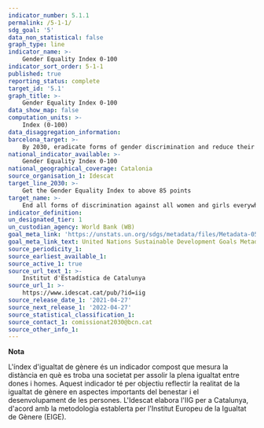 ```yaml
---
indicator_number: 5.1.1
permalink: /5-1-1/
sdg_goal: '5'
data_non_statistical: false
graph_type: line
indicator_name: >-
    Gender Equality Index 0-100
indicator_sort_order: 5-1-1
published: true
reporting_status: complete
target_id: '5.1'
graph_title: >-
    Gender Equality Index 0-100
data_show_map: false
computation_units: >-
    Index (0-100)
data_disaggregation_information:
barcelona_target: >-
    By 2030, eradicate forms of gender discrimination and reduce their impact on equality
national_indicator_available: >-
    Gender Equality Index 0-100
national_geographical_coverage: Catalonia
source_organisation_1: Idescat
target_line_2030: >-
    Get the Gender Equality Index to above 85 points
target_name: >-
    End all forms of discrimination against all women and girls everywhere in the world
indicator_definition:
un_designated_tier: 1
un_custodian_agency: World Bank (WB)
goal_meta_link: 'https://unstats.un.org/sdgs/metadata/files/Metadata-05-01-01.pdf'
goal_meta_link_text: United Nations Sustainable Development Goals Metadata (pdf 894kB)
source_periodicity_1: 
source_earliest_available_1: 
source_active_1: true
source_url_text_1: >-
    Institut d'Estadística de Catalunya
source_url_1: >-
    https://www.idescat.cat/pub/?id=iig
source_release_date_1: '2021-04-27'
source_next_release_1: '2022-04-27'
source_statistical_classification_1: 
source_contact_1: comissionat2030@bcn.cat
source_other_info_1:
---
```

**Nota**

L'índex d'igualtat de gènere és un indicador compost que mesura la distància en què es troba una societat per assolir la plena igualtat entre dones i homes.
Aquest indicador té per objectiu reflectir la realitat de la igualtat de gènere en aspectes importants del benestar i el desenvolupament de les persones.
L'Idescat elabora l'IIG per a Catalunya, d'acord amb la metodologia establerta per l'Institut Europeu de la Igualtat de Gènere (EIGE).
